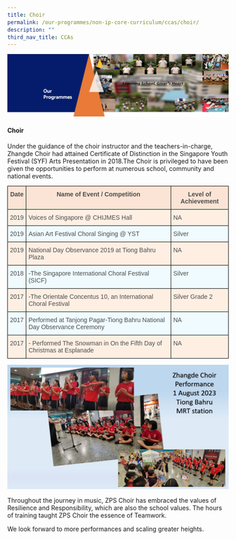 ```yaml
---
title: Choir
permalink: /our-programmes/non-ip-core-curriculum/ccas/choir/
description: ""
third_nav_title: CCAs
---
```

<img src="/images/OurProgrammes1.png">
<h4><strong>Choir</strong></h4>
<p>Under the guidance of the choir instructor and the teachers-in-charge, Zhangde Choir had attained Certificate of Distinction in the Singapore Youth Festival (SYF) Arts Presentation in 2018.The&nbsp;Choir is privileged to have been given the opportunities to perform at numerous school, community and national events.</p>
<style type="text/css">
.tg  {border-collapse:collapse;border-spacing:0;}
.tg td{border-color:black;border-style:solid;border-width:1px;font-family:Arial, sans-serif;font-size:14px;
  overflow:hidden;padding:10px 5px;word-break:normal;}
.tg th{border-color:black;border-style:solid;border-width:1px;font-family:Arial, sans-serif;font-size:14px;
  font-weight:normal;overflow:hidden;padding:10px 5px;word-break:normal;}
.tg .tg-pkaw{background-color:#FBE4D5;color:#4C4C4C;font-weight:bold;text-align:center;vertical-align:top}
.tg .tg-jxeu{background-color:#EFFBFF;color:#4C4C4C;text-align:left;vertical-align:top}
.tg .tg-yahg{background-color:#FFEFE3;color:#4C4C4C;text-align:left;vertical-align:top}
.tg .tg-6zpi{background-color:#FFEFE3;color:#4C4C4C;text-align:center;vertical-align:top}
.tg .tg-sueg{background-color:#EFFBFF;color:#4C4C4C;text-align:center;vertical-align:top}
</style>
<table class="tg">
<thead>
  <tr>
    <th class="tg-pkaw">Date</th>
    <th class="tg-pkaw">Name of Event / Competition</th>
    <th class="tg-pkaw">Level of Achievement</th>
  </tr>
</thead>
<tbody>
  <tr>
    <td class="tg-6zpi">2019</td>
    <td class="tg-yahg"> Voices of Singapore @ CHIJMES Hall</td>
    <td class="tg-yahg">NA</td>
  </tr>
  <tr>
    <td class="tg-sueg">2019</td>
    <td class="tg-jxeu">Asian Art Festival Choral Singing @ YST</td>
    <td class="tg-jxeu">Silver</td>
  </tr>
  <tr>
    <td class="tg-6zpi">2019</td>
    <td class="tg-yahg">National Day Observance 2019 at Tiong Bahru Plaza</td>
    <td class="tg-yahg">NA</td>
  </tr>
  <tr>
    <td class="tg-sueg">2018</td>
    <td class="tg-jxeu">-The Singapore International Choral Festival (SICF)</td>
    <td class="tg-jxeu"> Silver</td>
  </tr>
  <tr>
    <td class="tg-6zpi">2017</td>
    <td class="tg-yahg">-The Orientale Concentus 10, an International Choral Festival</td>
    <td class="tg-yahg">Silver Grade 2</td>
  </tr>
  <tr>
    <td class="tg-sueg">2017</td>
    <td class="tg-jxeu">Performed at Tanjong Pagar-Tiong Bahru National Day Observance Ceremony</td>
    <td class="tg-jxeu">NA</td>
  </tr>
  <tr>
    <td class="tg-6zpi">2017</td>
    <td class="tg-yahg">- Performed The Snowman in On the Fifth Day of Christmas at Esplanade</td>
    <td class="tg-yahg">NA</td>
  </tr>
</tbody>
</table>

<img src="/images/zhangde%20choir%20performance.JPG">
<p>Throughout the journey in music, ZPS Choir has embraced the values of Resilience and Responsibility, which are also the school values. The hours of training taught ZPS Choir the essence of Teamwork.</p>
<p>We look forward to more performances and scaling greater heights.</p>